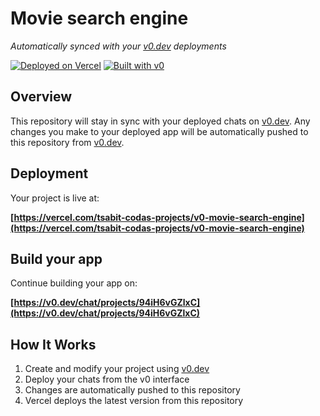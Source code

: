 # Movie search engine

*Automatically synced with your [v0.dev](https://v0.dev) deployments*

[![Deployed on Vercel](https://img.shields.io/badge/Deployed%20on-Vercel-black?style=for-the-badge&logo=vercel)](https://vercel.com/tsabit-codas-projects/v0-movie-search-engine)
[![Built with v0](https://img.shields.io/badge/Built%20with-v0.dev-black?style=for-the-badge)](https://v0.dev/chat/projects/94iH6vGZlxC)

## Overview

This repository will stay in sync with your deployed chats on [v0.dev](https://v0.dev).
Any changes you make to your deployed app will be automatically pushed to this repository from [v0.dev](https://v0.dev).

## Deployment

Your project is live at:

**[https://vercel.com/tsabit-codas-projects/v0-movie-search-engine](https://vercel.com/tsabit-codas-projects/v0-movie-search-engine)**

## Build your app

Continue building your app on:

**[https://v0.dev/chat/projects/94iH6vGZlxC](https://v0.dev/chat/projects/94iH6vGZlxC)**

## How It Works

1. Create and modify your project using [v0.dev](https://v0.dev)
2. Deploy your chats from the v0 interface
3. Changes are automatically pushed to this repository
4. Vercel deploys the latest version from this repository